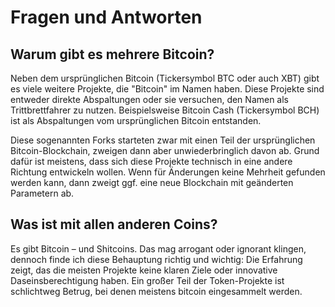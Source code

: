 # Fragen und Antworten

## Warum gibt es mehrere Bitcoin?

Neben dem ursprünglichen Bitcoin (Tickersymbol BTC oder auch XBT) gibt es viele weitere Projekte, die "Bitcoin" im Namen haben.
Diese Projekte sind entweder direkte Abspaltungen oder sie versuchen, den Namen als Trittbrettfahrer zu nutzen.
Beispielsweise Bitcoin Cash (Tickersymbol BCH) ist als Abspaltungen vom ursprünglichen Bitcoin entstanden.

Diese sogenannten Forks starteten zwar mit einen Teil der ursprünglichen Bitcoin-Blockchain, zweigen dann aber unwiederbringlich davon ab.
Grund dafür ist meistens, dass sich diese Projekte technisch in eine andere Richtung entwickeln wollen.
Wenn für Änderungen keine Mehrheit gefunden werden kann, dann zweigt ggf. eine neue Blockchain mit geänderten Parametern ab.

## Was ist mit allen anderen Coins?

Es gibt Bitcoin – und Shitcoins.
Das mag arrogant oder ignorant klingen, dennoch finde ich diese Behauptung richtig und wichtig:
Die Erfahrung zeigt, das die meisten Projekte keine klaren Ziele oder innovative Daseinsberechtigung haben.
Ein großer Teil der Token-Projekte ist schlichtweg Betrug, bei denen meistens bitcoin eingesammelt werden.
